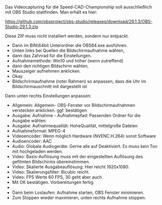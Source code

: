Das Videocapturing für die Speed-CAD-Championship soll ausschließlich mit OBS Studio stattfinden.
Man erhält es hier: 

https://github.com/obsproject/obs-studio/releases/download/29.1.3/OBS-Studio-29.1.3.zip

Diese ZIP muss nicht installiert werden, sondern nur entpackt. 
* Dann im BIN\64bit Unterordner die OBS64.exe ausführen. 
* Unten links bei Quellen die Bildschirmaufnahme wählen, 
* dann das Zahnrad für die Einstellungen. 
* Aufnahmemethode: Win10 und höher (wenn zutreffend) 
* dann den richtigen Bildschirm wählen, 
* Mauszeiger aufnehmen anklicken. 
* Okay
* Bildschrirmaufnahme (roter Rahmen) so anpassen, dass die Uhr im Bildschirmauschnitt mit dargestellt ist

Dann unten rechts Einstellungen anpassen:
* Allgemein: Allgemein- OBS-Fenster vor Bildschirmaufnahmen verstecken anklicken. ggf. bestätigen
* Ausgabe: Aufnahme - Aufnahmepfad: Passenden Ordner für die Ausgabe wählen.
* Ausgabe: Aufnahmequalität: HoheQualität, mittelgroße Dateien
* Aufnahmeformat: MPEG-4
* Videoencoder:  Wenn möglich Hardware (NVENC.H.264) sonst Software
* Audioencoder: AAC
* Audio: Globale Audiogeräte: Gerne alle auf Deaktiviert. Es muss kein Ton mit hochgeladen werden.
* Video: Basis-Auflösung muss mit der eingestellten Auflösung des gefilmten Bildschirms übereinstimmen.
* Video: Skalierte Ausgabeauflösung: Hier reicht 1920x1080.
* Video: Skalierungsfilter: Bicubic reicht.
* Video: FPS Werte 60 FPS, 30 geht aber auch
* Mit OK bestätigen. Vorbereitungen fertig.
* 
* Dann beim Loslaufen: Aufnahme starten, OBS Fenster minimieren.
* Zum Stoppen wieder maximieren, unten rechts Aufnahme stoppen.

